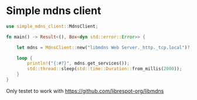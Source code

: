 # Simple mdns client

```rust
use simple_mdns_client::MdnsClient;

fn main() -> Result<(), Box<dyn std::error::Error>> {

    let mdns = MdnsClient::new("libmdns Web Server._http._tcp.local")?;

    loop {
        println!("{:#?}", mdns.get_services());
        std::thread::sleep(std::time::Duration::from_millis(2000));
    }
}
```

Only testet to work with https://github.com/librespot-org/libmdns

